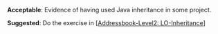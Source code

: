 <panel type="danger" header="`W5.3a` Can explain the meaning of inheritance :star:" expanded no-close>
  <include src="../../book/oopDesign/inheritance/what/full.md" />

<!-- TODO: add evidence -->

</panel>

<!-- ==================================================================================================== -->

<panel type="danger" header="`W5.3b` Can implement inheritance :star:" expanded no-close>
  <include src="../../book/oopImplementation/inheritance/full.md" />
  <panel header=":dart: Evidence" expanded>

**Acceptable**: Evidence of having used Java inheritance in some project.

**Suggested**: Do the exercise in [[Addressbook-Level2: LO-Inheritance]({{module_org}}/addressbook-level2/blob/master/doc/LearningOutcomes.md#use-inheritance-to-achieve-code-reuse-lo-inheritance)]

<include src="submission.md" />

  </panel>
</panel>
